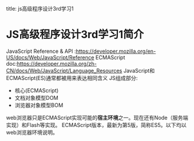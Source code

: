 title: js高级程序设计3rd学习1 

#  JS高级程序设计3rd学习1简介 
JavaScript Reference & API :https://developer.mozilla.org/en-US/docs/Web/JavaScript/Reference
ECMAScript doc:https://developer.mozilla.org/zh-CN/docs/Web/JavaScript/Language_Resources
JavaScript和ECMAScript(ES)通常都被用来表达相同含义
JS组成部分:
  * 核心(ECMAScript)
  * 文档对象模型DOM
  * 浏览器对象模型BOM

web浏览器只是ECMAScript实现可能的**宿主环境**之一。现在还有Node（服务端实现）和Flash等实现。
ECMAScript版本，最新为第5版，简称ES5。以下均以web浏览器环境说明。
<script >标签一般放在< /body>的最后面.以优先加载DOM结构，然后再下载执行JS。
<noscript >元素用于当浏览器禁用javascript功能时，提供提示信息。
严格模式：在js文件开头添加如下代码: "use strict";
语句以一个分号结束。
**未经初始化的变量值默认为undefined
var操作符定义的变量就是当前作用域中的局部变量，省略var定义变量，那么这个变量将变成全局变量。**
```

function test(){
	var v1;//为初始化，值为undefined
	var v2=0;//局部变量
	v3=4;//全局变量
}
alert(v2);//undefined;
alert(v3);//4

```
##  数据类型 
5种基本数据类型：Undefined,Boolean,Number,String,Null
1种复杂数据类型:Object,Function也是Object
注意：undefined派生自null，应该明确的让变量保存null值，而不是未定义，这样有助于区分它们。

###  typeof操作符与instanceof 
typeof主要用来鉴定是否为基本类型。typeof是一个关键字，不过可以采用如下方式使用:typeof a或者typeof(a),如果返回以下值对应关系
  * "undefined"-如果值未定义
  * "boolean"
  * "string"
  * "number"
  * "object"-如果是对象或者null
  * "function"

instanceof用来鉴定具体的复杂类型

Boolean类型
Number类型:Number.MIN_VALUE,Number.MAX_VALUE. Number.NEGATIVE_INFINITY. JS内置的isFinite()方法判断是否无穷大。
NAN:非数值是一个特殊的数值。如用来表示除0问题。NAN不与任何值相等，包括它自己。JS内置isNan()用于判断是否为NaN
String类型：它是不可变的。toString()方法转换为字符串

###  数值转换 
Number(),parseInt().parseFloat()

###  Object类型 
var o=new Object();
Object类型是所有它的实例的基础。
Object每个实例都具有下列属性和方法:
constructor:构造函数
hasOwnProperty(name)。
isPrototypeOf(object)
toString()
valueOf()

##  等于与全等 
等于不检查类型，自动转换类型；全等检查类型。

##  for-in语句 
for(property in expression){}，可以用来迭代对象的属性。
JS对象的属性没有顺序的。

##  with语句 
with语句的作用是将代码的作用域设置到一个特定的对象中。例如
```

with(location){
	var a=href;//location.href
}

```
##  switch语句 
```

switch(exp){
	case value: //可以是字符串
		statement
		break;
	default:
		statement
}

```

##  函数 
function abc(arg1,arg2){}
###  理解参数 
**JS函数不介意传递进来多少个参数，也不在乎传进来的参数类型**。也就是说即便你定义了只接受两个参数的哦函数，但是调用的时候可以传递1个，2个，3个，甚至更多的参数。**函数声明的参数只是期望得到的参数数量。**
所以这一特性，也决定了**` JS中不允许函数重载 `**，否则后面的定义会覆盖前面的定义。
在函数体内可以通过` arguments `对象来访问这个参数数组。



